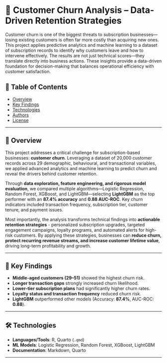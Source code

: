 # 🐾 Customer Churn Analysis – Data-Driven Retention Strategies

Customer churn is one of the biggest threats to subscription businesses—losing existing customers is often far more costly than acquiring new ones. 
This project applies predictive analytics and machine learning to a dataset of subscription records to identify why customers leave and how to intervene effectively. 
The results are not just technical scores—they translate directly into business actions. 
These insights provide a data-driven foundation for decision-making that balances operational efficiency with customer satisfaction.

## 📖 Table of Contents
- [Overview](#overview)
- [Key Findings](#key-findings)
- [Technologies](#technologies)
- [Authors](#authors)
- [License](#license)

---

## 📌 Overview

This project addresses a critical challenge for subscription-based businesses: **customer churn**. Leveraging a dataset of 20,000 customer records across 29 demographic, behavioural, and transactional variables, we applied advanced analytics and machine learning to predict churn and reveal the drivers behind customer retention.

Through **data exploration, feature engineering, and rigorous model evaluation**, we compared multiple algorithms—Logistic Regression, Random Forest, XGBoost, and LightGBM—selecting **LightGBM** as the top performer with an **87.4% accuracy** and **0.88 AUC-ROC**. Key churn indicators included transaction frequency, subscription tier, customer tenure, and payment issues.

Most importantly, the analysis transforms technical findings into **actionable retention strategies** - personalized subscription upgrades, targeted engagement campaigns, loyalty programs, and automated alerts for high-risk customers. By applying these strategies, businesses can **reduce churn, protect recurring revenue streams, and increase customer lifetime value**, driving long-term profitability and growth.

---

## 🔎 Key Findings
- **Middle-aged customers (29–51)** showed the highest churn risk.  
- **Longer transaction gaps** strongly increased churn likelihood.  
- **Lower-tier subscription plans** had significantly higher churn rates.  
- **Loyalty status and transaction frequency** reduced churn risk.  
- **LightGBM** outperformed other models (Accuracy: **87.4%**, AUC-ROC: **0.88**).

---

## 🛠 Technologies
- **Languages/Tools**: R, Quarto (`.qmd`)
- **ML Models**: Logistic Regression, Random Forest, XGBoost, LightGBM  
- **Documentation**: Markdown, Quarto

---
